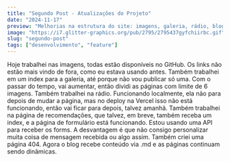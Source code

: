 ```yaml
---
title: "Segundo Post - Atualizações do Projeto"
date: "2024-11-17"
preview: "Melhorias na estrutura do site: imagens, galeria, rádio, blog."
image: "https://i7.glitter-graphics.org/pub/2795/2795437gyfchiirbc.gif"
slug: "segundo-post"
tags: ["desenvolvimento", "feature"]
---
```


Hoje trabalhei nas imagens, todas estão disponíveis no GitHub. Os links não estão mais vindo de fora, como eu estava usando antes. Também trabalhei em um index para a galeria, até porque não vou publicar só uma. Com o passar do tempo, vai aumentar, então dividi as páginas com limite de 6 imagens. Também trabalhei na rádio. Funcionando localmente, ela não para depois de mudar a página, mas no deploy na Vercel isso não está funcionando, então vai ficar para depois, talvez amanhã. Também trabalhei na página de recomendações, que talvez, em breve, também receba um index, e a página de formulário está funcionando. Estou usando uma API para receber os forms. A desvantagem é que não consigo personalizar muita coisa de mensagem recebida ou algo assim. Também criei uma página 404. Agora o blog recebe conteúdo via .md e as páginas continuam sendo dinâmicas.
